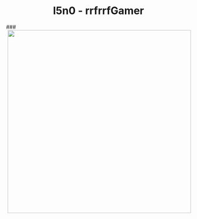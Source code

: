 <h1 align="center">l5n0 - rrfrrfGamer</h1>
###

<img align="right" height="500" src="https://media.tenor.com/QXYL8hZsv0IAAAAi/eating-the-pet-collective.gif"/>

